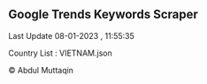 

## Google Trends Keywords Scraper 
 
Last Update 08-01-2023 , 11:55:35

Country List :
VIETNAM.json



© Abdul Muttaqin 
